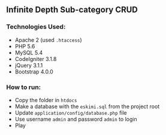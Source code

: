 ## Infinite Depth Sub-category CRUD

### Technologies Used:
- Apache 2 (used `.htaccess`)
- PHP 5.6
- MySQL 5.4
- CodeIgniter 3.1.8
- jQuery 3.1.1
- Bootstrap 4.0.0

### How to run:
- Copy the folder in `htdocs`
- Make a database with the `eskimi.sql` from the project root
- Update `application/config/database.php` file
- Use username `admin` and password `admin` to login
- Play